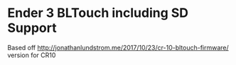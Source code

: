 # Ender 3 BLTouch including SD Support
Based off http://jonathanlundstrom.me/2017/10/23/cr-10-bltouch-firmware/ version for CR10
